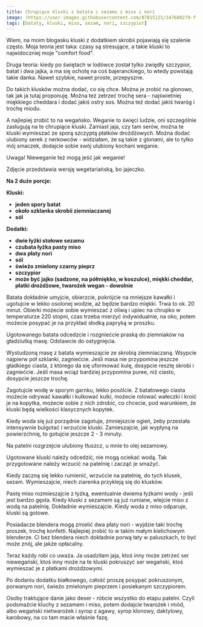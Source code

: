 ```yaml
---
title: Chrupiące kluski z batata i sezamu z miso i nori
image: (https://user-images.githubusercontent.com/87815121/147680279-ff713e1c-7fee-4cf6-9fe2-e6932229661b.png)
tags: [bataty, kluski, miso, sezam, nori, szczypior]
---
```



Wiem, na moim blogasku kluski z dodatkiem skrobii pojawiają się szalenie często. Moja teoria jest taka: czasy są stresujące, a takie kluski to najwidoczniej
moje "comfort food". 

Druga teoria: kiedy po świętach w lodówce został tylko zwiędły szczypior, batat i dwa jajka, a ma się ochotę na coś bajeranckiego, to wtedy powstają takie danka. 
Nawet szybkie, nawet proste, przepyszne.

Do takich klusków można dodać, co się chce. Można je zrobić na glonowo, tak jak ja tutaj proponuję. Można też zetrzeć trochę sera - najświetniej miękkiego cheddara 
i dodać jakiś ostry sos. Można też dodać jakiś twaróg i trochę miodu. 

A najlepiej zrobić to na wegańsko. Weganie to święci ludzie, oni szczególnie zasługują na te chrupiące kluski. Zamiast jaja, czy tam serów, można te kluski
wymieszać ze sporą szczyptą płatków drożdżowych. Można dodać ulubiony serek z nerkowców - widziałam, że są takie z glonami, ale to tylko mój smaczek, dodajcie
sobie swój ulubiony kochani weganie. 

Uwaga! Nieweganie też mogą jeść jak weganie!

Zdjęcie przedstawia wersję wegetariańską, bo jajeczko. 

**Na 2 duże porcje:**

**Kluski:**

- **jeden spory batat**
- **około szklanka skrobii ziemniaczanej**
- **sól**

**Dodatki:**

- **dwie łyżki stołowe sezamu**
- **czubata łyżka pasty miso**
- **dwa płaty nori**
- **sól** 
- **świeżo zmielony czarny pieprz**
- **szczypior**
- **może być jajko (sadzone, na półmiękko, w koszulce), miękki cheddar, płatki drożdżowe, twarożek wegan - dowolnie**

Batata dokładnie umyjcie, obierzcie, pokrójcie na mniejsze kawałki i ugotujcie w lekko osolonej wodzie, aż będzie bardzo miękki. Trwa to ok. 20 minut.
Obierki możecie sobie wymieszać z oliwą i upiec na chrupko w temperaturze 220 stopni, czas trzeba mierzyć indywidualnie, na oko, potem możecie posypać je 
na przykład słodką papryką w proszku.

Ugotowanego batata odcedzcie i rozgniećcie praską do ziemniaków na gładziutką masę. Odstawcie do ostygnięcia.

Wystudzoną masę z batata wymieszajcie ze skrobią ziemniaczaną. Wsypcie najpierw pół szklanki, zagniećcie. Jeśli masa nie przypomina jeszcze gładkiego
ciasta, z którego da się uformować kulę, dosypcie resztę skrobi i zagniećcie. Jeśli masa wciąż bardziej przypomina puree, niż ciasto, dosypcie jeszcze trochę. 

Zagotujcie wodę w sporym garnku, lekko posólcie. Z batatowego ciasta możecie odrywać kawałki i kulkować kulki, możecie rolować wałeczki i kroić je na kopytka, 
możecie sobie z nich zdrobić, co chcecie, pod warunkiem, że kluski będą wielkości klasycznych kopytek. 

Kiedy woda się już porządnie zagotuje, zmniejszcie ogień, żeby przestała intensywnie bulgotać i wrzućcie kluski. Zamieszajcie, jak wypłyną na powierzchnię,
to gotujcie jeszcze 2 - 3 minuty. 

Na patelni rozgrzejcie ulubiony tłuszcz, u mnie to olej sezamowy. 

Ugotowane kluski należy odcedzić, nie mogą ociekać wodą. Tak przygotowane należy wrzucić na patelnię i zacząć je smażyć. 

Kiedy zaczną się lekko rumienić, wrzućcie na patelnię, do tych klusek, sezam. Wymieszajcie, niech ziarenka przykleją się do klusków.

Pastę miso rozmieszajcie z łyżką, ewentualnie dwiema łyżkami wody - jeśli jest bardzo gęsta. Kiedy kluski z sezamem są już rumiane, wlejcie miso z wodą na patelnię.
Dokładnie wymieszajcie. Kiedy woda z miso odparuje, kluski są gotowe. 

Posiadacze blendera mogą zmielić dwa płaty nori - wyjdzie taki trochę proszek, trochę konfetti. Najlepiej zrobić to w takim małym kielichowym blenderze. 
Ci bez blendera niech dokładnie porwą łaty w paluszkach, to być może znój, ale jakże opłacalny.

Teraz każdy robi co uważa. Ja usadziłam jaja, ktoś inny może zetrzeć ser niewegański, ktoś inny może na te kluski pokruszyć ser wegański, ktoś wymieszać 
je z płatkami drożdżowymi. 

Po dodaniu dodatku białkowego, całość proszę posypać pokruszonym, porwanym nori, świeżo zmielonym pieprzem i posiekanym szczypiorem.

Osoby traktujące danie jako deser - róbcie wszystko do etapu patelni. Czyli podsmażcie kluchy z sezamem i miso, potem dodajcie twarożek i miód, 
albo wegański nietwarożek i syrop z agawy, syrop klonowy, daktylowy, karobowy, na co tam macie właśnie fazę. 
